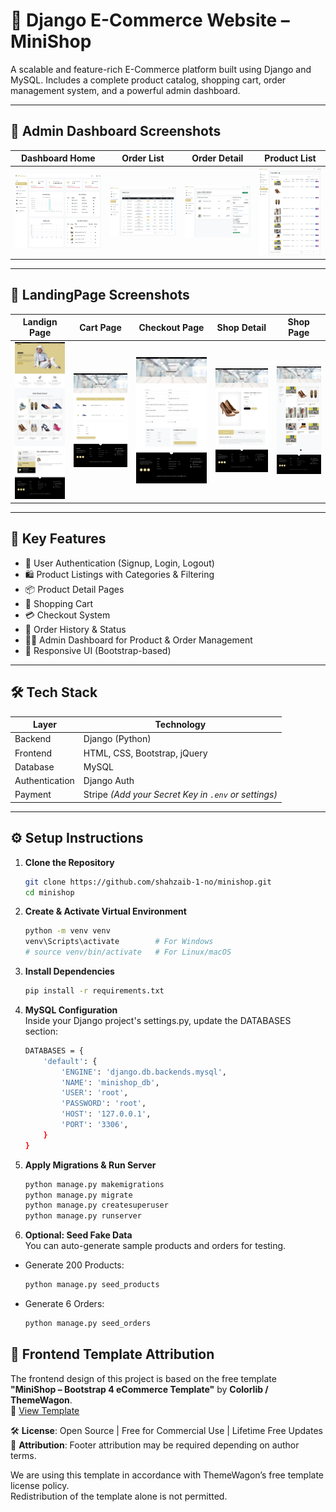 # 🛒 Django E-Commerce Website – MiniShop

A scalable and feature-rich E-Commerce platform built using Django and MySQL. Includes a complete product catalog, shopping cart, order management system, and a powerful admin dashboard.

---

## 📸 Admin Dashboard Screenshots

| Dashboard Home | Order List | Order Detail | Product List |
|:--------------:|:----------:|:------------:|:------------:|
| ![Home](https://github.com/shahzaib-1-no/minishop/blob/8d53d3d9a8e04636c3ac9efc1481eac87f2bfae0/minishop_images/dashboard_home.png) | ![Orders](https://github.com/shahzaib-1-no/minishop/blob/8d53d3d9a8e04636c3ac9efc1481eac87f2bfae0/minishop_images/order_list_dashboard.png) | ![Detail](https://github.com/shahzaib-1-no/minishop/blob/8d53d3d9a8e04636c3ac9efc1481eac87f2bfae0/minishop_images/order_detail_dashboard.png) | ![Products](https://github.com/shahzaib-1-no/minishop/blob/8d53d3d9a8e04636c3ac9efc1481eac87f2bfae0/minishop_images/product_list_dashboard.png) |

---

## 📸 LandingPage Screenshots

| Landign Page | Cart Page | Checkout Page | Shop Detail | Shop Page |
|:------------:|:---------:|:-------------:|:-----------:|:---------:|
| ![Landing Page](https://github.com/shahzaib-1-no/minishop/blob/8d53d3d9a8e04636c3ac9efc1481eac87f2bfae0/minishop_images/landing_page.png) | ![Cart Page](https://github.com/shahzaib-1-no/minishop/blob/8d53d3d9a8e04636c3ac9efc1481eac87f2bfae0/minishop_images/cart_page.png) | ![Checkout Page](https://github.com/shahzaib-1-no/minishop/blob/8d53d3d9a8e04636c3ac9efc1481eac87f2bfae0/minishop_images/checkout_page.png) | ![Shop Detail ](https://github.com/shahzaib-1-no/minishop/blob/8d53d3d9a8e04636c3ac9efc1481eac87f2bfae0/minishop_images/shop_detail_page.png) | ![Shop Page](https://github.com/shahzaib-1-no/minishop/blob/8d53d3d9a8e04636c3ac9efc1481eac87f2bfae0/minishop_images/shop_page.png) |

---
## 🚀 Key Features

- 🔐 User Authentication (Signup, Login, Logout)
- 🛍️ Product Listings with Categories & Filtering
- 📦 Product Detail Pages
- 🛒 Shopping Cart
- 💳 Checkout System
- 📜 Order History & Status
- 🧑‍💼 Admin Dashboard for Product & Order Management
- 📱 Responsive UI (Bootstrap-based)

---

## 🛠️ Tech Stack

| Layer       | Technology                   |
|-------------|-------------------------------|
| Backend     | Django (Python)              |
| Frontend    | HTML, CSS, Bootstrap, jQuery |
| Database    | MySQL                        |
| Authentication | Django Auth              |
| Payment     | Stripe *(Add your Secret Key in `.env` or settings)*

---

## ⚙️ Setup Instructions

1. **Clone the Repository**
   ```bash
   git clone https://github.com/shahzaib-1-no/minishop.git
   cd minishop
2. **Create & Activate Virtual Environment**
   ```bash
   python -m venv venv
   venv\Scripts\activate        # For Windows
   # source venv/bin/activate   # For Linux/macOS
3. **Install Dependencies**
   ```bash
   pip install -r requirements.txt
4. **MySQL Configuration**  
Inside your Django project's settings.py, update the DATABASES section:
   ```bash
   DATABASES = {
       'default': {
           'ENGINE': 'django.db.backends.mysql',
           'NAME': 'minishop_db',
           'USER': 'root',
           'PASSWORD': 'root',
           'HOST': '127.0.0.1',
           'PORT': '3306',
       }
   }
6. **Apply Migrations & Run Server**
   ```bash
   python manage.py makemigrations
   python manage.py migrate
   python manage.py createsuperuser
   python manage.py runserver
7. **Optional: Seed Fake Data**  
You can auto-generate sample products and orders for testing.
- Generate 200 Products:  
   ```bash
   python manage.py seed_products
- Generate 6 Orders:
  ```bash
  python manage.py seed_orders
## 🧾 Frontend Template Attribution
The frontend design of this project is based on the free template  
**"MiniShop – Bootstrap 4 eCommerce Template"** by **Colorlib / ThemeWagon**.  
🔗 [View Template](https://themewagon.com/themes/free-bootstrap-4-html5-responsive-ecommerce-website-template-minishop/)

🛠️ **License**: Open Source | Free for Commercial Use | Lifetime Free Updates  
📌 **Attribution**: Footer attribution may be required depending on author terms.

We are using this template in accordance with ThemeWagon’s free template license policy.  
Redistribution of the template alone is not permitted.
